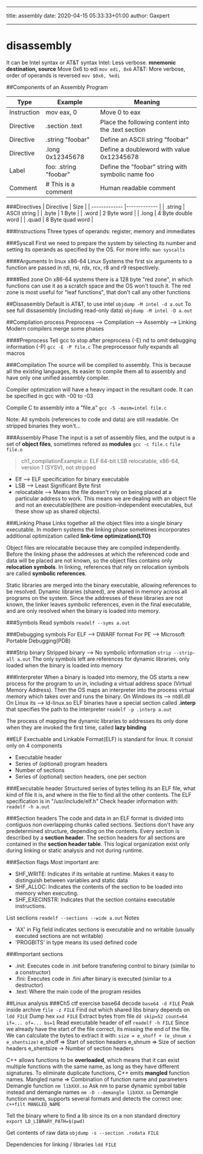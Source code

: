 
***
title: assembly
date: 2020-04-15 05:33:33+01:00
author: Gaxpert
***


# disassembly

It can be Intel syntax or AT&T syntax
Intel: Less verbose. **mnemonic destination, source**
Move 0x6 to edi
`mov edi, 0x6`
AT&T: More verbose, order of operands is reversed
`mov $0x6, %edi`

##Components of an Assembly Program

|  Type |    Example       |  Meaning   	|
| ------------- |-------------  | ------- |
|     Instruction   |    mov eax, 0          | Move 0 to eax       |
|    Directive    |    .section .text          | Place the following content into the .text section       |
|    Directive    |    .string "foobar"          | Define an ASCII string "foobar"       |
|    Directive    |    .long 0x12345678          | Define a doubleword with value 0x12345678       |
|    Label |    foo: .string "foobar"          | Define the "foobar" string with symbolic name foo       |
|    Comment    |    # This is a comment          | Human readable comment       |

###Directives
|  Directive      |   Size        | 
| ------------- |-------------  |
|    .string    |    ASCII string          | 
|    .byte    |    1 Byte          |
|    .word  |    2 Byte word         |
|    .long  |    4 Byte double word         |
|    .quad  |    8 Byte quad word         |


###Instructions
Three types of operands: register, memory and immediates

###Syscall
First we need to prepare the system by selecting its number and setting its operands as specified by the OS. For more info:
`man syscalls`

####Arguments
In linux x86-64 Linux Systems the first six arguments to a function are passed in rdi, rsi, rdx, rcx, r8 and r9 respectively.

####Red zone
On x86-64 systems there is a 128 byte "red zone", in which functions can use it as a scratch space and the OS won't touch it. 
The red zone is most useful for "leaf functions", that don't call any other functions


##Dissasembly
Default is AT&T, to use intel
`objdump -M intel -d a.out`
To see full dissasembly (including read-only data)
`objdump -M intel -D a.out`

##Compilation process
Preprocess --> Compilation --> Assembly --> Linking
Modern compilers merge some phases

####Preprocess
Tell gcc to stop after preprocess (-E) nd to omit debugging information (-P)
`gcc -E -P file.c`
The preprocessor fully expands all macros

###Compilation
The source will be compiled to assembly. This is because all the existing languages, its easier to compile them all to assembly and have only one unified assembly compiler.

Compiler optimization will have a heavy impact in the resultant code. It can be specified in gcc with -00 to -03

Compile C to assembly into a "file.a"
`gcc -S -masm=intel file.c`

Note: All symbols (references to code and data) are still readable. On stripped binaries they won't...

###Assembly Phase
The input is a set of assembly files, and the output is a set of **object files**, sometimes refered as **modules**
`gcc -c file.c`
`file file.o`
> ch1_compilationExample.o: ELF 64-bit LSB relocatable, x86-64, version 1 (SYSV), not stripped
* Elf --> ELF specification for binary executable
* LSB --> Least Significant Byte first
* relocatable --> Means the file doesn't rely on being placed at a particular address to work. This means we are dealing with an object file and not an executable(there are position-independent executables, but these show up as shared objects).

###Linking Phase
Links together all the object files into a single binary executable. In modern systems the linking phase sometimes incorporates additional optimization called **link-time optimization(LTO)**

Object files are relocatable because they are compiled independently. Before the linking phase the addresses at which the referenced code and data will be placed are not known, so the object files contains only **relocation symbols**. In linking, references that rely on relocation symbols are called **symbolic references**.

Static libraries are merged into the binary executable, allowing references to be resolved.
Dynamic libraries (shared), are shared in memory across all programs on the system. Since the addresses of these libraries are not known, the linker leaves symbolic references, even in the final executable, and are only resolved when the binary is loaded into memory.

###Symbols
Read symbols
`readelf --syms a.out`


###Debugging symbols
For ELF --> DWARF format
For PE --> Microsoft Portable Debugging(PDB)

###Strip binary
Stripped binary --> No symbolic information
`strip --strip-all a.out`
The only symbols left are references for dynamic libraries, only loaded when the binary is loaded into memory

###Interpreter
When a binary is loaded into memory, the OS starts a new process for the program to un in, including a virtual address space (Virtual Memory Address). Then the OS maps an interpreter into the process virtual memory which takes over and runs the binary.
On Windows its --> ntdll.dll
On Linux its --> ld-linux.so
ELF binaries have a special section called **.interp** that specifies the path to the interpreter
`readelf -p .interp a.out`

The process of mapping the dynamic libraries to addresses its only done when they are invoked the first time, called **lazy binding**

##ELF
Exectuable and Linkable Format(ELF) is standard for linux. It consist only on 4 components
* Executable header
* Series of (optional) program headers
* Number of sections
* Series of (optional) section headers, one per section

###Executable header
Structured series of bytes telling its an ELF file, what kind of file it is, and where in the file to find all the other contents. The ELF specification is in "/usr/include/elf.h"
Check header information with:
`readelf -h a.out`

###Section headers
The code and data in an ELF format is divided into contiguos non overlapping chunks called sections. Sections don't have any predetermined structure, depending on the contents.
Every section is described by a **section header**. The section headers for all sections are contained in the **section header table**. This logical organization exist only during linking or static analysis and not during runtime.

###Section flags
Most important are:
* SHF_WRITE: Indicates if its writable at runtime. Makes it easy to distinguish between variables and static data
* SHF_ALLOC: Indicates the contents of the section to be loaded into memory when executing.
* SHF_EXECINSTR: Indicates that the section contains executable instructions.

List sections
`readelf --sections --wide a.out`
Notes 
* 'AX' in Flg field indicates sections is executable and no writable (usually executed sections are not writable)
* 'PROGBITS' in type means its used defined code

###Important sections
* .init: Executes code in .init before transfering control to binary (similar to a constructor)
* .fini: Executes code in .fini after binary is executed (similar to a destructor)
* .text: Where the main code of the program resides






##Linux analysis
###Ch5 ctf exercise
base64 decode
`base64 -d FILE`
Peak inside archive
`file -z FILE`
Find out which shared libs binary depends on
`ldd FILE`
Dump hex
`xxd FILE`
Extract bytes from file
`dd skip=52 count=64 if=... of=... bs=1`
Read executable header of elf
`readelf -h FILE`
Since we already have the start of the file correct, its missing the end of the file. We can calculate the bytes to extract it with:
`size = e_shoff + (e_shnum x e_shentsize)`
e_shoff => Start of section headers
e_shnum => Size of section headers
e_shentsize -> Number of section headers

C++ allows functions to be **overloaded**, which means that it can exist multiple functions with the same name, as long as they have different signatures. To eliminate duplicate functions, C++ emits **mangled** function names.
Mangled name => Combination of function name and parameters
Demangle function
`nm libXXX.so`
Ask nm to parse dynamic symbol table instead and demangle names
`nm -D --demangle libXXX.so`
Demangle function names, supports several formats and detects the correct one:
`c++filt MANGLED_NAME`

Tell the binary where to find a lib since its on a non standard directory
`export LD_LIBRARY_PATH=$(pwd) `

Get contents of raw data
`objdump -s --section .rodata FILE`

Dependencies for linking / libraries
`ldd FILE`







